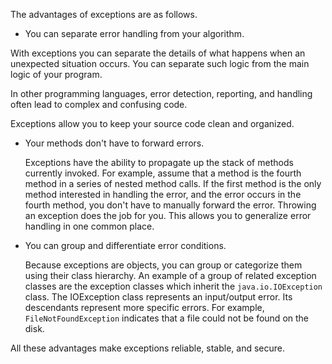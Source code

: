 The advantages of exceptions are as follows.

 * You can separate error handling from your algorithm.

  With exceptions you can separate the details of what happens when an unexpected
  situation occurs. You can separate such logic from the main logic of your program.
  
  In other programming languages, error detection, reporting, and handling often
  lead to complex and confusing code.

  Exceptions allow you to keep your source code clean and organized.
  
 * Your methods don't have to forward errors.
 
    Exceptions have the ability to propagate up the stack of methods currently
    invoked. For example, assume that a method is the fourth method in a series
    of nested method calls. If the first method is the only method interested in
    handling the error, and the error occurs in the fourth method, you don't
    have to manually forward the error. Throwing an exception does the job
    for you. This allows you to generalize error handling in one common place.
 
 * You can group and differentiate error conditions. 
    
    Because exceptions are objects, you can group or categorize them using their
    class hierarchy. An example of a group of related exception classes are the exception
    classes which inherit the `java.io.IOException` class. The IOException class
    represents an input/output error. Its descendants represent more specific errors.
    For example, `FileNotFoundException` indicates that a file could not be found
    on the disk.


All these advantages make exceptions reliable, stable, and secure.